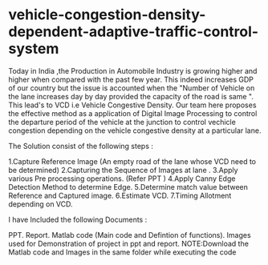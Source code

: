 # vehicle-congestion-density-dependent-adaptive-traffic-control-system
Today in India ,the Production in Automobile Industry is growing higher and higher when compared with the past few year. This indeed increases GDP of our country but the issue is accounted when the "Number of Vehicle on the lane increases day by day provided the capacity of the road is same ". This lead's to VCD i.e Vehicle Congestive Density.  Our team here proposes the effective method as a application of Digital Image Processing to control the departure period of the vehicle at the junction to control vechicle congestion depending on the vehicle congestive density at a particular lane.


The Solution consist of the following steps :

1.Capture Reference Image (An empty road of the lane whose VCD need to be determined)
2.Capturing the Sequence of Images at lane .
3.Apply various Pre processing operations. (Refer PPT )
4.Apply Canny Edge Detection Method to determine Edge.
5.Determine match value between Reference and Captured image.
6.Estimate VCD.
7.Timing Allotment depending on VCD.




I have Included the following Documents :

PPT.
Report.
Matlab code (Main code and Defintion of functions).
Images used for Demonstration of project in ppt and report.
NOTE:Download the Matlab code and Images in the same folder while executing the code
